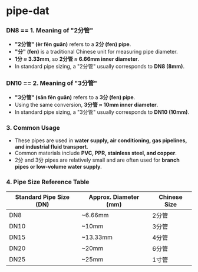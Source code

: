 
# pipe-dat

### DN8 == **1. Meaning of "2分管"**
- **"2分管" (èr fēn guǎn)** refers to a **2分 (fen) pipe**.
- **"分" (fen)** is a traditional Chinese unit for measuring pipe diameter.
- **1分 ≈ 3.33mm**, so **2分管 ≈ 6.66mm inner diameter**.
- In standard pipe sizing, a "2分管" usually corresponds to **DN8 (8mm)**.

### DN10 == **2. Meaning of "3分管"**
- **"3分管" (sān fēn guǎn)** refers to a **3分 (fen) pipe**.
- Using the same conversion, **3分管 ≈ 10mm inner diameter**.
- In standard pipe sizing, a "3分管" usually corresponds to **DN10 (10mm)**.

### **3. Common Usage**
- These pipes are used in **water supply, air conditioning, gas pipelines, and industrial fluid transport**.
- Common materials include **PVC, PPR, stainless steel, and copper**.
- 2分 and 3分 pipes are relatively small and are often used for **branch pipes or low-volume water supply**.

### **4. Pipe Size Reference Table**

| Standard Pipe Size (DN) | Approx. Diameter (mm) | Chinese Size |
| ----------------------- | --------------------- | ------------ |
| DN8                     | ~6.66mm               | 2分管        |
| DN10                    | ~10mm                 | 3分管        |
| DN15                    | ~13.33mm              | 4分管        |
| DN20                    | ~20mm                 | 6分管        |
| DN25                    | ~25mm                 | 1寸管        |